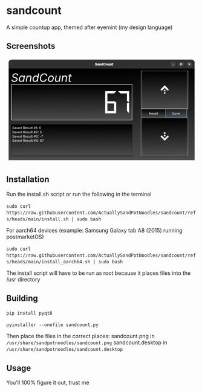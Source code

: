 # sandcount
A simple countup app, themed after eyemint (my design language)
## Screenshots

![Screenshot](screenshot.png)

## Installation
Run the install.sh script or run the following in the terminal

`sudo curl https://raw.githubusercontent.com/ActuallySandPotNoodles/sandcount/refs/heads/main/install.sh | sudo bash`

For aarch64 devices (example: Samsung Galaxy tab A8 (2015) running postmarketOS)

`sudo curl https://raw.githubusercontent.com/ActuallySandPotNoodles/sandcount/refs/heads/main/install_aarch64.sh | sudo bash`

The install script will have to be run as root because it places files into the /usr directory
## Building
`pip install pyqt6`

`pyinstaller --onefile sandcount.py`

Then place the files in the correct places:
sandcount.png in `/usr/share/sandpotnoodles/sandcount.png`
sandcount.desktop in `/usr/share/sandpotnoodles/sandcount.desktop`

## Usage
You'll 100% figure it out, trust me
